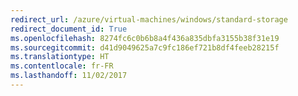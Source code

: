 ```yaml
---
redirect_url: /azure/virtual-machines/windows/standard-storage
redirect_document_id: True
ms.openlocfilehash: 8274fc6c0b6b8a4f436a835dbfa3155b38f31e19
ms.sourcegitcommit: d41d9049625a7c9fc186ef721b8df4feeb28215f
ms.translationtype: HT
ms.contentlocale: fr-FR
ms.lasthandoff: 11/02/2017
---
```

